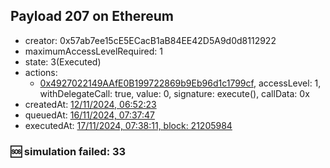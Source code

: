 ## Payload 207 on Ethereum

- creator: 0x57ab7ee15cE5ECacB1aB84EE42D5A9d0d8112922
- maximumAccessLevelRequired: 1
- state: 3(Executed)
- actions:
  - [0x4927022149AAfE0B199722869b9Eb96d1c1799cf](https://etherscan.io/tx/0x4927022149AAfE0B199722869b9Eb96d1c1799cf), accessLevel: 1, withDelegateCall: true, value: 0, signature: execute(), callData: 0x
- createdAt: [12/11/2024, 06:52:23](https://etherscan.io/tx/0xfc6771c3ce9611fa880d88d9841da76e625bd08692a3401873fa58803406011a)
- queuedAt: [16/11/2024, 07:37:47](https://etherscan.io/tx/0x854ec55c91cc89b0e2454129968a2e6d362fc8d09cb5f3c75ecf1eb2930829a6)
- executedAt: [17/11/2024, 07:38:11, block: 21205984](https://etherscan.io/tx/0x91b63148eb2572c0d38fd4d8a64fdcbbefe1b603a02026d6831a1d63f313d2f0)

### :sos: simulation failed: 33
